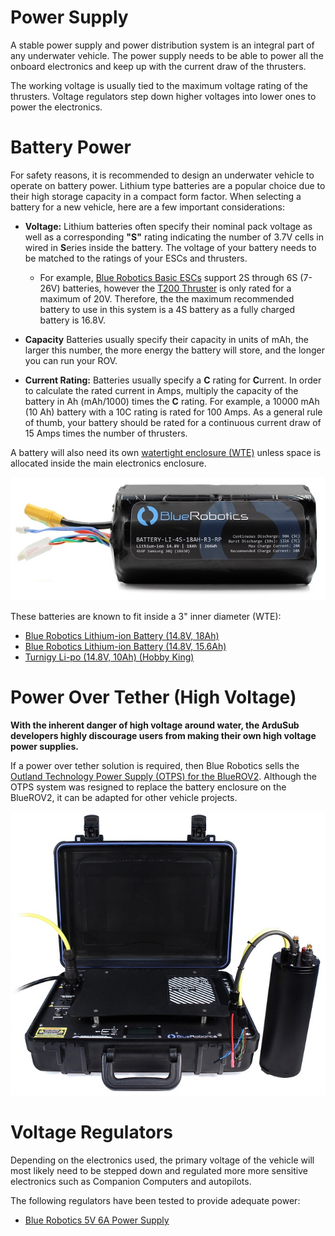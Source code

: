 # Power Supply

A stable power supply and power distribution system is an integral part of any underwater vehicle. The power supply needs to be able to power all the onboard electronics and keep up with the current draw of the thrusters.

The working voltage is usually tied to the maximum voltage rating of the thrusters. Voltage regulators step down higher voltages into lower ones to power the electronics.

# Battery Power

For safety reasons, it is recommended to design an underwater vehicle to operate on battery power. Lithium type batteries are a popular choice due to their high storage capacity in a compact form factor. When selecting a battery for a new vehicle, here are a few important considerations:

- **Voltage:** Lithium batteries often specify their nominal pack voltage as well as a corresponding **"S"** rating indicating the number of 3.7V cells in wired in **S**eries inside the battery. The voltage of your battery needs to be matched to the ratings of your ESCs and thrusters.

    * For example, [Blue Robotics Basic ESCs](https://bluerobotics.com/store/thrusters/speed-controllers/besc30-r3/) support 2S through 6S (7-26V) batteries, however the [T200 Thruster](https://bluerobotics.com/store/thrusters/t100-t200-thrusters/t200-thruster-r2-rp/) is only rated for a maximum of 20V. Therefore, the the maximum recommended battery to use in this system is a 4S battery as a fully charged battery is 16.8V.

- **Capacity** Batteries usually specify their capacity in units of mAh, the larger this number, the more energy the battery will store, and the longer you can run your ROV.

- **Current Rating:** Batteries usually specify a **C** rating for **C**urrent. In order to calculate the rated current in Amps, multiply the capacity of the battery in Ah (mAh/1000) times the **C** rating. For example, a 10000 mAh (10 Ah) battery with a 10C rating is rated for 100 Amps. As a general rule of thumb, your battery should be rated for a continuous current draw of 15 Amps times the number of thrusters.

A battery will also need its own [watertight enclosure (WTE)](https://bluerobotics.com/product-category/watertight-enclosures/) unless space is allocated inside the main electronics enclosure.

<img src="/images/hardware/battery.jpg" class="img-responsive img-center" style="max-height:600px;">

These batteries are known to fit inside a 3" inner diameter (WTE):
* [Blue Robotics Lithium-ion Battery (14.8V, 18Ah)](https://bluerobotics.com/store/comm-control-power/powersupplies-batteries/battery-li-4s-18ah-r3/)
* [Blue Robotics Lithium-ion Battery (14.8V, 15.6Ah)](https://bluerobotics.com/store/comm-control-power/powersupplies-batteries/battery-li-4s-15-6ah/)
* [Turnigy Li-po (14.8V, 10Ah) (Hobby King)](https://hobbyking.com/en_us/turnigy-high-capacity-10000mah-4s-12c-multi-rotor-lipo-pack-w-xt90.html)



# Power Over Tether (High Voltage)

**With the inherent danger of high voltage around water, the ArduSub developers highly discourage users from making their own high voltage power supplies.**

If a power over tether solution is required, then Blue Robotics sells the [Outland Technology Power Supply (OTPS) for the BlueROV2](https://bluerobotics.com/store/comm-control-power/powersupplies-batteries/otps1kw/). Although the OTPS system was resigned to replace the battery enclosure on the BlueROV2, it can be adapted for other vehicle projects.

<img src="/images/hardware/otps.jpg" class="img-responsive img-center" style="max-height:600px;">

# Voltage Regulators

Depending on the electronics used, the primary voltage of the vehicle will most likely need to be stepped down and regulated more more sensitive electronics such as Companion Computers and autopilots. 

The following regulators have been tested to provide adequate power:

* [Blue Robotics 5V 6A Power Supply](https://bluerobotics.com/store/comm-control-power/elec-packages/bec-5v6a-r1/)
